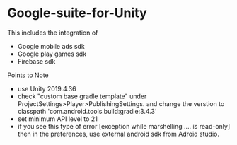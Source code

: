 # Google-suite-for-Unity

This includes the integration of
- Google mobile ads sdk
- Google play games sdk
- Firebase sdk

Points to Note

- use Unity 2019.4.36
- check "custom base gradle template" under ProjectSettings>Player>PublishingSettings. and change the verstion to classpath 'com.android.tools.build:gradle:3.4.3'
- set minimum API level to 21
- if you see this type of error [exception while marshelling .... is read-only] then in the preferences, use external android sdk from Adroid studio. 

